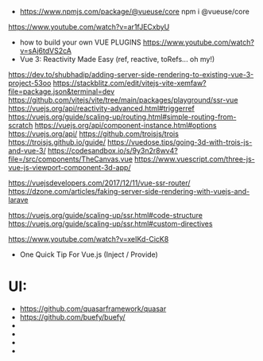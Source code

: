 - https://www.npmjs.com/package/@vueuse/core
npm i @vueuse/core

https://www.youtube.com/watch?v=ar1fJECxbyU
- how to build your own VUE PLUGINS
https://www.youtube.com/watch?v=sAj6tdVS2cA
- Vue 3: Reactivity Made Easy (ref, reactive, toRefs... oh my!)



https://dev.to/shubhadip/adding-server-side-rendering-to-existing-vue-3-project-53oo
https://stackblitz.com/edit/vitejs-vite-xemfaw?file=package.json&terminal=dev
https://github.com/vitejs/vite/tree/main/packages/playground/ssr-vue
https://vuejs.org/api/reactivity-advanced.html#triggerref
https://vuejs.org/guide/scaling-up/routing.html#simple-routing-from-scratch
https://vuejs.org/api/component-instance.html#options
https://vuejs.org/api/
https://github.com/troisjs/trois
https://troisjs.github.io/guide/
https://vuedose.tips/going-3d-with-trois-js-and-vue-3/
https://codesandbox.io/s/9y3n2r8wv4?file=/src/components/TheCanvas.vue
https://www.vuescript.com/three-js-vue-js-viewport-component-3d-app/

https://vuejsdevelopers.com/2017/12/11/vue-ssr-router/
https://dzone.com/articles/faking-server-side-rendering-with-vuejs-and-larave

https://vuejs.org/guide/scaling-up/ssr.html#code-structure
https://vuejs.org/guide/scaling-up/ssr.html#custom-directives


https://www.youtube.com/watch?v=xeIKd-CicK8
- One Quick Tip For Vue.js (Inject / Provide)



# UI:
- https://github.com/quasarframework/quasar
- https://github.com/buefy/buefy/
- 
- 
- 
- 






